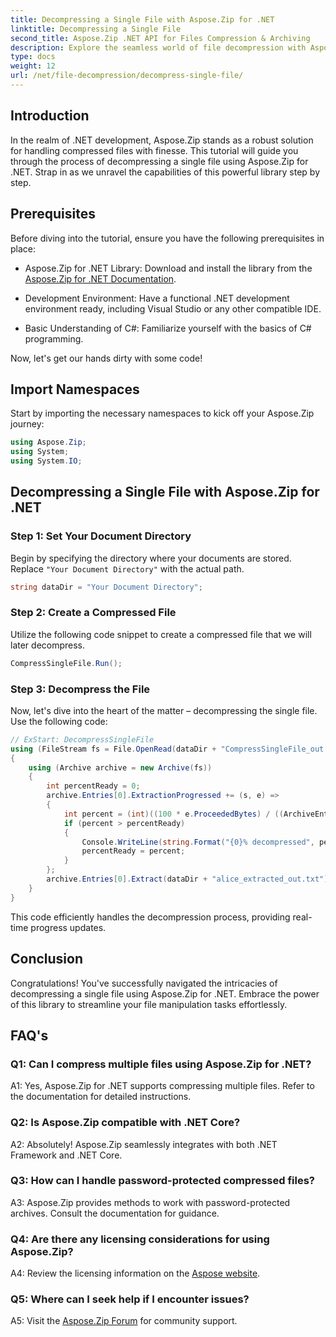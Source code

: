 ```yaml
---
title: Decompressing a Single File with Aspose.Zip for .NET
linktitle: Decompressing a Single File 
second_title: Aspose.Zip .NET API for Files Compression & Archiving
description: Explore the seamless world of file decompression with Aspose.Zip for .NET. Effortlessly handle compressed files in your C# projects.
type: docs
weight: 12
url: /net/file-decompression/decompress-single-file/
---
```

## Introduction

In the realm of .NET development, Aspose.Zip stands as a robust solution for handling compressed files with finesse. This tutorial will guide you through the process of decompressing a single file using Aspose.Zip for .NET. Strap in as we unravel the capabilities of this powerful library step by step.

## Prerequisites

Before diving into the tutorial, ensure you have the following prerequisites in place:

- Aspose.Zip for .NET Library: Download and install the library from the [Aspose.Zip for .NET Documentation](https://reference.aspose.com/zip/net/).

- Development Environment: Have a functional .NET development environment ready, including Visual Studio or any other compatible IDE.

- Basic Understanding of C#: Familiarize yourself with the basics of C# programming.

Now, let's get our hands dirty with some code!

## Import Namespaces

Start by importing the necessary namespaces to kick off your Aspose.Zip journey:

```csharp
using Aspose.Zip;
using System;
using System.IO;
```

## Decompressing a Single File with Aspose.Zip for .NET

### Step 1: Set Your Document Directory

Begin by specifying the directory where your documents are stored. Replace `"Your Document Directory"` with the actual path.

```csharp
string dataDir = "Your Document Directory";
```

### Step 2: Create a Compressed File

Utilize the following code snippet to create a compressed file that we will later decompress.

```csharp
CompressSingleFile.Run();
```

### Step 3: Decompress the File

Now, let's dive into the heart of the matter – decompressing the single file. Use the following code:

```csharp
// ExStart: DecompressSingleFile
using (FileStream fs = File.OpenRead(dataDir + "CompressSingleFile_out.zip"))
{
    using (Archive archive = new Archive(fs))
    {
        int percentReady = 0;
        archive.Entries[0].ExtractionProgressed += (s, e) =>
        {
            int percent = (int)((100 * e.ProceededBytes) / ((ArchiveEntry)s).UncompressedSize);
            if (percent > percentReady)
            {
                Console.WriteLine(string.Format("{0}% decompressed", percent));
                percentReady = percent;
            }
        };
        archive.Entries[0].Extract(dataDir + "alice_extracted_out.txt");
    }
}
```

This code efficiently handles the decompression process, providing real-time progress updates.

## Conclusion

Congratulations! You've successfully navigated the intricacies of decompressing a single file using Aspose.Zip for .NET. Embrace the power of this library to streamline your file manipulation tasks effortlessly.

## FAQ's

### Q1: Can I compress multiple files using Aspose.Zip for .NET?

A1: Yes, Aspose.Zip for .NET supports compressing multiple files. Refer to the documentation for detailed instructions.

### Q2: Is Aspose.Zip compatible with .NET Core?

A2: Absolutely! Aspose.Zip seamlessly integrates with both .NET Framework and .NET Core.

### Q3: How can I handle password-protected compressed files?

A3: Aspose.Zip provides methods to work with password-protected archives. Consult the documentation for guidance.

### Q4: Are there any licensing considerations for using Aspose.Zip?

A4: Review the licensing information on the [Aspose website](https://purchase.aspose.com/buy).

### Q5: Where can I seek help if I encounter issues?

A5: Visit the [Aspose.Zip Forum](https://forum.aspose.com/c/zip/37) for community support.
